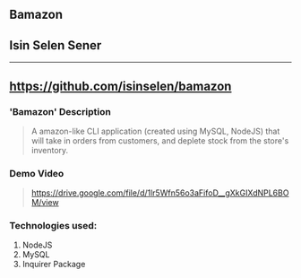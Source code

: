 ## Bamazon

## Isin Selen Sener
---
https://github.com/isinselen/bamazon
---

### 'Bamazon' Description
>A amazon-like CLI application (created using MySQL, NodeJS) that will take in orders from customers, and deplete stock from the store's inventory. 

### Demo Video
> https://drive.google.com/file/d/1lr5Wfn56o3aFifoD__gXkGIXdNPL6BOM/view
### Technologies used:

1. NodeJS
2. MySQL
3. Inquirer Package
